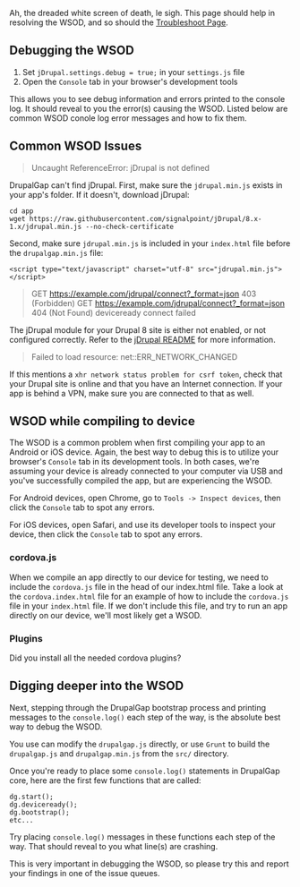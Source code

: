 Ah, the dreaded white screen of death, le sigh. This page should help in resolving the WSOD, and so should the [Troubleshoot Page](Resources/Troubleshoot).

## Debugging the WSOD

1. Set `jDrupal.settings.debug = true;` in your `settings.js` file
2. Open the `Console` tab in your browser's development tools


This allows you to see debug information and errors printed to the console log. It should reveal to you the error(s) causing the WSOD. Listed below are common WSOD conole log error messages and how to fix them.

## Common WSOD Issues

> Uncaught ReferenceError: jDrupal is not defined

DrupalGap can't find jDrupal. First, make sure the `jdrupal.min.js` exists in your app's folder. If it doesn't, download jDrupal:

```
cd app
wget https://raw.githubusercontent.com/signalpoint/jDrupal/8.x-1.x/jdrupal.min.js --no-check-certificate
```

Second, make sure `jdrupal.min.js` is included in your `index.html` file before the `drupalgap.min.js` file:

```
<script type="text/javascript" charset="utf-8" src="jdrupal.min.js"></script>
```

> GET https://example.com/jdrupal/connect?_format=json 403 (Forbidden)
> GET https://example.com/jdrupal/connect?_format=json 404 (Not Found)
> deviceready connect failed


The jDrupal module for your Drupal 8 site is either not enabled, or not configured correctly. Refer to the [jDrupal README](http://cgit.drupalcode.org/jdrupal/tree/README.md) for more information.

> Failed to load resource: net::ERR_NETWORK_CHANGED

If this mentions a `xhr network status problem for csrf token`, check that your Drupal site is online and that you have an Internet connection. If your app is behind a VPN, make sure you are connected to that as well.

## WSOD while compiling to device

The WSOD is a common problem when first compiling your app to an Android or iOS device. Again, the best way to debug this is to utilize your browser's `Console` tab in its development tools. In both cases, we're assuming your device is already connected to your computer via USB and you've successfully compiled the app, but are experiencing the WSOD.

For Android devices, open Chrome, go to `Tools -> Inspect devices`, then click the `Console` tab to spot any errors.

For iOS devices, open Safari, and use its developer tools to inspect your device, then click the `Console` tab to spot any errors.

### cordova.js

When we compile an app directly to our device for testing, we need to include the `cordova.js` file in the head of our index.html file. Take a look at the `cordova.index.html` file for an example of how to include the `cordova.js` file in your `index.html` file. If we don't include this file, and try to run an app directly on our device, we'll most likely get a WSOD.

### Plugins

Did you install all the needed cordova plugins?

## Digging deeper into the WSOD

Next, stepping through the DrupalGap bootstrap process and printing messages to the `console.log()` each step of the way, is the absolute best way to debug the WSOD.

You use can modify the `drupalgap.js` directly, or use `Grunt` to build the `drupalgap.js` and `drupalgap.min.js` from the `src/` directory.

Once you're ready to place some `console.log()` statements in DrupalGap core, here are the first few functions that are called:

```
dg.start();
dg.deviceready();
dg.bootstrap();
etc...
```

Try placing `console.log()` messages in these functions each step of the way. That should reveal to you what line(s) are crashing.

This is very important in debugging the WSOD, so please try this and report your findings in one of the issue queues.
